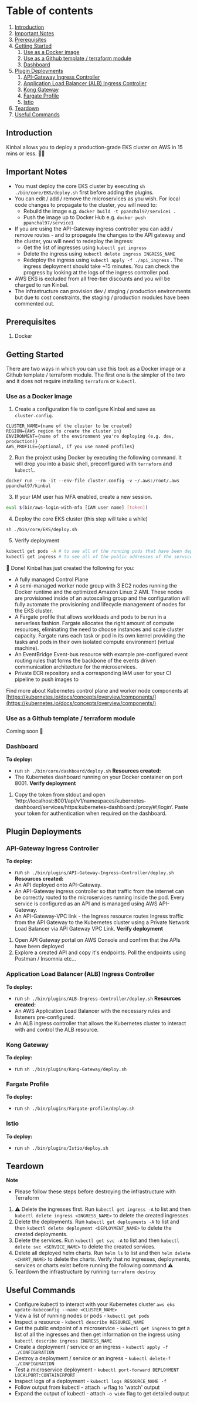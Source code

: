 # Table of contents
1. [Introduction](#introduction)
1. [Important Notes](#important-notes)
1. [Prerequisites](#prerequisites)
1. [Getting Started](#getting-started)
    1. [Use as a Docker image](#use-as-a-docker-image)
    1. [Use as a Github template / terraform module](#use-as-a-github-template---terraform-module)
    1. [Dashboard](#dashboard)
1. [Plugin Deployments](#plugin-deployments)
    1. [API-Gateway Ingress Controller](#api-gateway-ingress-controller)
    1. [Application Load Balancer (ALB) Ingress Controller](#application-load-balancer--alb--ingress-controller)
    1. [Kong Gateway](#kong-gateway)
    1. [Fargate Profile](#fargate-profile)
    1. [Istio](#istio)
1. [Teardown](#teardown)
1. [Useful Commands](#useful-commands)

## Introduction
Kinbal allows you to deploy a production-grade EKS cluster on AWS in 15 mins or less. 🚀🐳

## Important Notes
- You must deploy the core EKS cluster by executing `sh ./bin/core/EKS/deploy.sh` first before adding the plugins.
- You can edit / add / remove the microservices as you wish. For local code changes to propagate to the cluster, you will need to:
    - Rebuild the image e.g. `docker build -t ppanchal97/service1 .`
    - Push the image up to Docker Hub e.g. `docker push ppanchal97/service1`
- If you are using the API-Gateway ingress controller you can add / remove routes - and to propagate the changes to the API gateway and the cluster, you will need to redeploy the ingress:
    - Get the list of ingresses using `kubectl get ingress`
    - Delete the ingress using `kubectl delete ingress INGRESS_NAME`
    - Redeploy the ingress using `kubectl apply -f ./api_ingress` . The ingress deployment should take ~15 minutes. You can check the progress by looking at the logs of the ingress controller pod.
- AWS EKS is excluded from all free-tier discounts and you will be charged to run Kinbal.
- The infrastructure can provision dev / staging / production environments but due to cost constraints, the staging / production modules have been commented out.

## Prerequisites
1. Docker

## Getting Started
There are two ways in which you can use this tool: as a Docker image or a Github template / terraform module. The first one is the simpler of the two and it does not require installing `terraform` or `kubectl`.

### Use as a Docker image
1. Create a configuration file to configure Kinbal and save as `cluster.config`.
```
CLUSTER_NAME={name of the cluster to be created}
REGION={AWS region to create the cluster in}
ENVIRONMENT={name of the environment you're deploying (e.g. dev, production)}
AWS_PROFILE={optional, if you use named profiles}
```
2. Run the project using Docker by executing the following command. It will drop you into a basic shell, preconfigured with `terraform` and `kubectl`.
```
docker run --rm -it --env-file cluster.config -v ~/.aws:/root/.aws ppanchal97/kinbal
```
3. If your IAM user has MFA enabled, create a new session.
```bash
eval $(bin/aws-login-with-mfa [IAM user name] [token])
```
4. Deploy the core EKS cluster (this step will take a while)
```
sh ./bin/core/EKS/deploy.sh
```
5. Verify deployment
```bash
kubectl get pods -A # to see all of the running pods that have been deployed
kubectl get ingress # to see all of the public addresses of the services
```

🎉 Done! Kinbal has just created the following for you:
- A fully managed Control Plane
- A semi-managed worker node group with 3 EC2 nodes running the Docker runtime and the optimized Amazon Linux 2 AMI. These nodes are provisioned inside of an autoscaling group and the configuration will fully automate the provisioning and lifecycle management of nodes for the EKS cluster.
- A Fargate profile that allows workloads and pods to be run in a serverless fashion. Fargate allocates the right amount of compute resources, eliminating the need to choose instances and scale cluster capacity. Fargate runs each task or pod in its own kernel providing the tasks and pods in their own isolated compute environment (virtual machine).
- An EventBridge Event-bus resource with example pre-configured event routing rules that forms the backbone of the events driven communication architecture for the microservices.
- Private ECR repository and a corresponding IAM user for your CI pipeline to push images to

Find more about Kubernetes control plane and worker node components at [https://kubernetes.io/docs/concepts/overview/components/](https://kubernetes.io/docs/concepts/overview/components/)

### Use as a Github template / terraform module
Coming soon 📝

### Dashboard
**To deploy:**
- run `sh ./bin/core/dashboard/deploy.sh`
**Resources created:**
- The Kubernetes dashboard running on your Docker container on port 8001.
**Verify deployment**
1. Copy the token from stdout and open ‘http://localhost:8001/api/v1/namespaces/kubernetes-dashboard/services/https:kubernetes-dashboard:/proxy/#!/login’. Paste your token for authentication when required on the dashboard.

## Plugin Deployments
### API-Gateway Ingress Controller
**To deploy:**
- run `sh ./bin/plugins/API-Gateway-Ingress-Controller/deploy.sh`
**Resources created:**
- An API deployed onto API-Gateway.
- An API-Gateway ingress controller so that traffic from the internet can be correctly routed to the microservices running inside the pod. Every service is configured as an API and is managed using AWS API-Gateway.
- An API-Gateway-VPC link - the Ingress resource routes Ingress traffic from the API Gateway to the Kubernetes cluster using a Private Network Load Balancer via API Gateway VPC Link.
**Verify deployment**
1. Open API Gateway portal on AWS Console and confirm that the APIs have been deployed
2. Explore a created API and copy it's endpoints. Poll the endpoints using Postman / Insomnia etc...

### Application Load Balancer (ALB) Ingress Controller
**To deploy:**
- run `sh ./bin/plugins/ALB-Ingress-Controller/deploy.sh`
**Resources created:**
- An AWS Application Load Balancer with the necessary rules and listeners pre-configured.
- An ALB ingress controller that allows the Kubernetes cluster to interact with and control the ALB resource.

### Kong Gateway
**To deploy:**
- run `sh ./bin/plugins/Kong-Gateway/deploy.sh`

### Fargate Profile
**To deploy:**
- run `sh ./bin/plugins/Fargate-profile/deploy.sh`

### Istio
**To deploy:**
- run `sh ./bin/plugins/Istio/deploy.sh`

## Teardown
**Note**
- Please follow these steps before destroying the infrastructure with Terraform
1. ⚠️ Delete the ingresses first. Run `kubectl get ingress -A` to list and then `kubectl delete ingress <INGRESS_NAME>` to delete the created ingresses.
2. Delete the deployments. Run `kubectl get deployments -A` to list and then `kubectl delete deployment <DEPLOYMENT_NAME>` to delete the created deployments.
3. Delete the services. Run `kubectl get svc -A` to list and then `kubectl delete svc <SERVICE_NAME>` to delete the created services.
4. Delete all deployed helm charts. Run `helm ls` to list and then `helm delete <CHART_NAME>` to delete the charts.
Verify that no ingresses, deployments, services or charts exist before running the following command ⚠️
5. Teardown the infrastructure by running `terraform destroy`

## Useful Commands
- Configure kubectl to interact with your Kubernetes cluster `aws eks update-kubeconfig --name <CLUSTER_NAME>`
- View a list of running nodes or pods - `kubectl get pods `
- Inspect a resource - `kubectl describe RESOURCE_NAME`
- Get the public endpoint of a microservice - `kubectl get ingress` to get a list of all the ingresses and then get information on the ingress using `kubectl describe ingress INGRESS_NAME`
- Create a deployment / service or an ingress - `kubectl apply -f ./CONFIGURATION`
- Destroy a deployment / service or an ingress - `kubectl delete-f ./CONFIGURATION`
- Test a microservice deployment - `kubectl port-forward DEPLOYMENT LOCALPORT:CONTAINERPORT`
- Inspect logs of a deployment - `kubectl logs RESOURCE_NAME -f`
- Follow output from kubectl - attach `-w` flag to 'watch' output
- Expand the output of kubectl - attach `-o wide` flag to get detailed output
